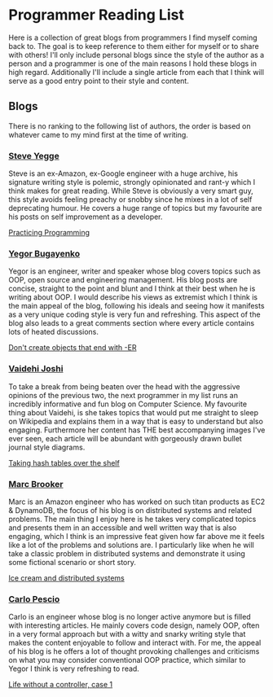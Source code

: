 # Programmer Reading List

Here is a collection of great blogs from programmers I find myself coming back to. The goal is to keep reference to them either for myself or to share with others! I'll only include personal blogs since the style of the author as a person and a programmer is one of the main reasons I hold these blogs in high regard. Additionally I'll include a single article from each that I think will serve as a good entry point to their style and content.

## Blogs

There is no ranking to the following list of authors, the order is based on whatever came to my mind first at the time of writing.

### [Steve Yegge](https://sites.google.com/site/steveyegge2/home)
Steve is an ex-Amazon, ex-Google engineer with a huge archive, his signature writing style is polemic, strongly opinionated and rant-y which I think makes for great reading. While Steve is obviously a very smart guy, this style avoids feeling preachy or snobby since he mixes in a lot of self deprecating humour. He covers a huge range of topics but my favourite are his posts on self improvement as a developer.

[Practicing Programming](https://sites.google.com/site/steveyegge2/practicing-programming)

### [Yegor Bugayenko](https://www.yegor256.com/)
Yegor is an engineer, writer and speaker whose blog covers topics such as OOP, open source and engineering management. His blog posts are concise, straight to the point and blunt and I think at their best when he is writing about OOP. I would describe his views as extremist which I think is the main appeal of the blog, following his ideals and seeing how it manifests as a very unique coding style is very fun and refreshing. This aspect of the blog also leads to a great comments section where every article contains lots of heated discussions.

[Don't create objects that end with -ER](https://www.yegor256.com/2015/03/09/objects-end-with-er.html)

### [Vaidehi Joshi](https://medium.com/basecs)
To take a break from being beaten over the head with the aggressive opinions of the previous two, the next programmer in my list runs an incredibly informative and fun blog on Computer Science. My favourite thing about Vaidehi, is she takes topics that would put me straight to sleep on Wikipedia and explains them in a way that is easy to understand but also engaging. Furthermore her content has THE best accompanying images I've ever seen, each article will be abundant with gorgeously drawn bullet journal style diagrams.

[Taking hash tables over the shelf](https://medium.com/basecs/taking-hash-tables-off-the-shelf-139cbf4752f0)

### [Marc Brooker](https://brooker.co.za/blog/)
Marc is an Amazon engineer who has worked on such titan products as EC2 & DynamoDB, the focus of his blog is on distributed systems and related problems. The main thing I enjoy here is he takes very complicated topics and presents them in an accessible and well written way that is also engaging, which I think is an impressive feat given how far above me it feels like a lot of the problems and solutions are. I particularly like when he will take a classic problem in distributed systems and demonstrate it using some fictional scenario or short story.

[Ice cream and distributed systems](https://brooker.co.za/blog/2014/10/25/ice-cream.html)

### [Carlo Pescio](http://www.carlopescio.com/)
Carlo is an engineer whose blog is no longer active anymore but is filled with interesting articles. He mainly covers code design, namely OOP, often in a very formal approach but with a witty and snarky writing style that makes the content enjoyable to follow and interact with. For me, the appeal of his blog is he offers a lot of thought provoking challenges and criticisms on what you may consider conventional OOP practice, which similar to Yegor I think is very refreshing to read.

[Life without a controller, case 1](http://www.carlopescio.com/2012/03/life-without-controller-case-1.html)
